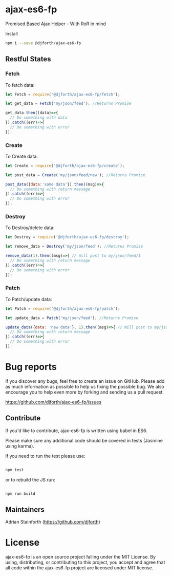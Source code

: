 # ajax-es6-fp
Promised Based Ajax Helper - With RoR in mind

Install

```bash
npm i --save @djforth/ajax-es6-fp
```

## Restful States

### Fetch

To fetch data:

```javascript
let Fetch = require('@djforth/ajax-es6-fp/fetch');

let get_data = Fetch('my/json/feed'); //Returns Promise

get_data.then((data)=>{
  // Do something with data
}).catch((err)=>{
  // Do something with error
});

```

### Create

To Create data:

```javascript
let Create = require('@djforth/ajax-es6-fp/create');

let post_data = Create('my/json/feed/new'); //Returns Promise

post_data({data:'some data'}).then((msg)=>{
  // Do something with return message
}).catch((err)=>{
  // Do something with error
});

```

### Destroy

To Destroy/delete data:

```javascript
let Destroy = require('@djforth/ajax-es6-fp/destroy');

let remove_data = Destroy('my/json/feed'); //Returns Promise

remove_data(1).then((msg)=>{ // Will post to my/json/feed/1
  // Do something with return message
}).catch((err)=>{
  // Do something with error
});

```

### Patch

To Patch/update data:

```javascript
let Patch = require('@djforth/ajax-es6-fp/patch');

let update_data = Patch('my/json/feed'); //Returns Promise

update_data({data: 'new data'}, 1).then((msg)=>{ // Will post to my/json/feed/1
  // Do something with return message
}).catch((err)=>{
  // Do something with error
});

```


# Bug reports

If you discover any bugs, feel free to create an issue on GitHub. Please add as much information as possible to help us fixing the possible bug. We also encourage you to help even more by forking and sending us a pull request.

https://github.com/djforth/ajax-es6-fp/issues

## Contribute

If you'd like to contribute, ajax-es6-fp is written using babel in ES6.

Please make sure any additional code should be covered in tests (Jasmine using karma).

If you need to run the test please use:

``` bash

npm test

```

or to rebuild the JS run:

``` bash

npm run build

```

## Maintainers

Adrian Stainforth (https://github.com/djforth)

# License

ajax-es6-fp is an open source project falling under the MIT License. By using, distributing, or contributing to this project, you accept and agree that all code within the ajax-es6-fp project are licensed under MIT license.
